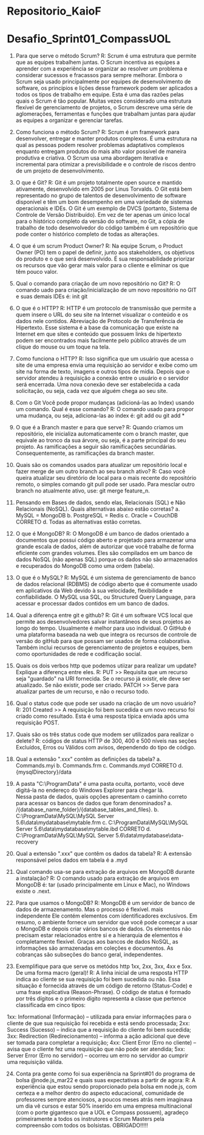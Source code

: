 # Repositorio_KaioF
# Desafio_Sprint01_CompassUOL

1.	Para que serve o método Scrum? 
R: Scrum é uma estrutura que permite que as equipes trabalhem juntas. O Scrum incentiva as equipes a aprender com a experiência se organizar ao resolver um problema e considerar sucessos e fracassos para sempre melhorar. Embora o Scrum seja usado principalmente por equipes de desenvolvimento de software, os princípios e lições desse framework podem ser aplicados a todos os tipos de trabalho em equipe. Esta é uma das razões pelas quais o Scrum é tão popular. Muitas vezes considerado uma estrutura flexível de gerenciamento de projetos, o Scrum descreve uma série de aglomerações, ferramentas e funções que trabalham juntas para ajudar as equipes a organizar e gerenciar tarefas.

2.	Como funciona o método Scrum? 
R: Scrum é um framework para desenvolver, entregar e manter produtos complexos. É uma estrutura na qual as pessoas podem resolver problemas adaptativos complexos enquanto entregam produtos do mais alto valor possível de maneira produtiva e criativa. O Scrum usa uma abordagem iterativa e incremental para otimizar a previsibilidade e o controle de riscos dentro de um projeto de desenvolvimento.

3.	O que é Git? 
R: Git é um projeto totalmente open source e mantido ativamente, desenvolvido em 2005 por Linus Torvalds. O Git está bem representado no grupo de talentos de desenvolvimento de software disponível e têm um bom desempenho em uma variedade de sistemas operacionais e IDEs. O Git é um exemplo de DVCS (portanto, Sistema de Controle de Versão Distribuído). Em vez de ter apenas um único local para o histórico completo da versão do software, no Git, a cópia de trabalho de todo desenvolvedor do código também é um repositório que pode conter o histórico completo de todas as alterações.

4.	O que é um scrum Product Owner? 
R: Na equipe Scrum, o Product Owner (PO) tem o papel de definir, junto aos stakeholders, os objetivos do produto e o que será desenvolvido. É sua responsabilidade priorizar os recursos que vão gerar mais valor para o cliente e eliminar os que têm pouco valor.

5.	Qual o comando para criação de um novo repositório no Git? 
R: O comando uado para criação/inicialização de um novo repositório no GIT e suas demais IDEs é: init git 

6.	O que é o HTTP? 
R: HTTP é um protocolo de transmissão que permite a quem insere o URL do seu site na Internet visualizar o conteúdo e os dados nele contidos. Abreviação de Protocolo de Transferência de Hipertexto. Esse sistema é a base da comunicação que existe na Internet em que sites e conteúdo que possuem links de hipertexto podem ser encontrados mais facilmente pelo público através de um clique do mouse ou um toque na tela.

7.	Como funciona o HTTP? 
R: Isso significa que um usuário que acessa o site de uma empresa envia uma requisição ao servidor e exibe como um site na forma de texto, imagens e outros tipos de mídia. Depois que o servidor atendeu à requisição a conexão entre o usuário e o servidor será encerrada. Uma nova conexão deve ser estabelecida a cada solicitação, ou seja, cada vez que alguém chega ao seu site.

8.	Com o Git Você pode propor mudanças (adicioná-las ao Index) usando um comando. Qual é esse comando? 
R: O comando usado para propor uma mudança, ou seja, adiciona-las ao index é: git add <arquivo> ou git add *

9.	O que é a Branch master e para que serve? 
R: Quando criamos um repositório, ele inicializa automaticamente com o branch master, que equivale ao tronco da sua árvore, ou seja, é a parte principal do seu projeto. As ramificações a seguir são ramificações secundárias. Consequentemente, as ramificações da branch master.

10.	Quais são os comandos usados para atualizar um repositório local e fazer merge de um outro branch ao seu branch ativo? 
R: Caso você queira atualizar seu diretório de local para o mais recente do repositório remoto, o simples comando git pull pode ser usado. Para mesclar outro branch no atualmente ativo, use: git merge feature_n.

11.	Pensando em Bases de dados, sendo elas, Relacionais (SQL) e Não Relacionais (NoSQL). Quais alternativas abaixo estão corretas? 
a.	MySQL = MongoDB 
b.	PostgreSQL = Redis 
c.	Oracle = CouchDB  CORRETO
d.	Todas as alternativas estão corretas. 

12.	O que é MongoDB? 
R: O MongoDB é um banco de dados orientado a documentos que possui código aberto e projetado para armazenar uma grande escala de dados, além de autorizar que você trabalhe de forma eficiente com grandes volumes. Eles são compilados em um banco de dados NoSQL (não apenas SQL) porque os dados não são armazenados e recuperados do MongoDB como uma ordem (tabela).
  
13.	O que é o MySQL? 
R: MySQL é um sistema de gerenciamento de banco de dados relacional (RDBMS) de código aberto que é comumente usado em aplicativos da Web devido à sua velocidade, flexibilidade e confiabilidade. O MySQL usa SQL, ou Structured Query Language, para acessar e processar dados contidos em um banco de dados.

14.	Qual a diferença entre git e github? 
R: Git é um software VCS local que permite aos desenvolvedores salvar instantâneos de seus projetos ao longo do tempo. Usualmente é melhor para uso individual. O GitHub é uma plataforma baseada na web que integra os recursos de controle de versão do gitHub para que possam ser usados de forma colaborativa. Também inclui recursos de gerenciamento de projetos e equipes, bem como oportunidades de rede e codificação social.

15.	Quais os dois verbos http que podemos utiizar para realizar um update? Explique a diferença entre eles. 
R: PUT >> Requisita que um recurso seja "guardado" na URI fornecida. Se o recurso já existir, ele deve ser atualizado. Se não existir, pode ser criado. PATCH >> Serve para atualizar partes de um recurso, e não o recurso todo.

16.	Qual o status code que pode ser usado na criação de um novo usuário? 
R: 201 Created >> A requisição foi bem sucedida e um novo recurso foi criado como resultado. Esta é uma resposta típica enviada após uma requisição POST.

17.	Quais são os três status code que modem ser utilizados para realizar o delete? 
R: códigos de status HTTP de 300, 400 e 500 níveis nas seções Excluídos, Erros ou Válidos com avisos, dependendo do tipo de código.

18.	Qual a extensão ".xxx" contêm as definições da tabela? 
a.	Commands.myi 
b.	Commands.frm 
c.	Commands.myd  CORRETO 
d.	{mysqlDirectory}/data 

19.	A pasta "C:\ProgramData" é uma pasta oculta, portanto, você deve digitá-la no endereço do Windows Explorer para chegar lá.  
Nessa pasta de dados, quais opções apresentam o caminho correto para acessar os bancos de dados que foram denominados? 
a.	/{database_name_folder}/{database_tables_and_files}. 
b.	C:\ProgramData\MySQL\MySQL Server 5.6\data\mydatabase\mytable.frm 
c.	C:\ProgramData\MySQL\MySQL Server 5.6\data\mydatabase\mytable.ibd CORRETO
d.	C:\ProgramData\MySQL\MySQL Server 5.6\data\mydatabase\data-recovery 

20.	Qual a extensão ".xxx" que contêm os dados da tabela? 
R: A extensão responsável pelos dados em tabela é a .myd

21.	Qual comando usa-se para extração de arquivos em MongoDB durante a instalação? 
R: O comando usado para extração de arquivos em MongoDB é: tar (usado principalmente em Linux e Mac), no Windows existe o .next.

22.	Para que usamos o MongoDB? 
R: MongoDB é um servidor de banco de dados de armazenamento. Mas o processo é flexível. mais independente Ele contém elementos com identificadores exclusivos. Em resumo, o ambiente fornece um servidor que você pode começar a usar o MongoDB e depois criar vários bancos de dados. Os elementos não precisam estar relacionados entre si e a hierarquia de elementos é completamente flexível. Graças aos bancos de dados NoSQL, as informações são armazenadas em coleções e documentos. As cobranças são subseções do banco geral, independentes.

23.	Exemplifique para que serve os metódos http 1xx, 2xx, 3xx, 4xx e 5xx. De uma forma macro (geral)! 
R: A linha inicial de uma resposta HTTP indica ao cliente se sua requisição foi bem sucedida ou não. Essa situação é fornecida através de um código de retorno (Status-Code) e uma frase explicativa (Reason-Phrase). O código de status é formado por três dígitos e o primeiro dígito representa a classe que pertence classificada em cinco tipos:

1xx: Informational (Informação) – utilizada para enviar informações para o cliente de que sua requisição foi recebida e está sendo processada;
2xx: Success (Sucesso) – indica que a requisição do cliente foi bem sucedida;
3xx: Redirection (Redirecionamento) – informa a ação adicional que deve ser tomada para completar a requisição;
4xx: Client Error (Erro no cliente) – avisa que o cliente fez uma requisição que não pode ser atendida;
5xx: Server Error (Erro no servidor) – ocorreu um erro no servidor ao cumprir uma requisição válida.

24.	Conta pra gente como foi sua experiência na Sprint#01 do programa de bolsa @node.js_mar22 e quais suas expectativas a partir de agora: 
R: A experiência que estou sendo proporcionado pela bolsa em node.js, com certeza e a melhor dentro do aspecto educacional, comunidade de professores sempre atenciosos, a poucos meses atrás nem imaginava um dia vê cursos e estar 50% inserido em uma empresa multinacional (com o porte gigantesco que a UOL e Compass possuem), agradeço primeiramente a todos os instrutores e Scrum Masters pela compreensão com todos os bolsistas. OBRIGADO!!!!!


